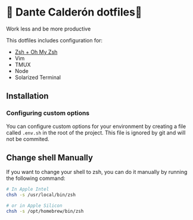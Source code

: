 # :penguin: Dante Calderón dotfiles:rocket:

Work less and be more productive

This dotfiles includes configuration for:

- [Zsh + Oh My Zsh](https://github.com/ohmyzsh/ohmyzsh)
- Vim
- TMUX
- Node
- Solarized Terminal


## Installation


### Configuring custom options

You can configure custom options for your environment by creating a file called `.env.sh` in the root of the project. This file is ignored by git and will not be commited.



## Change shell Manually

If you want to change your shell to zsh, you can do it manually by running the following command:

```bash
# In Apple Intel
chsh -s /usr/local/bin/zsh

# or in Apple Silicon
chsh -s /opt/homebrew/bin/zsh
``` 
